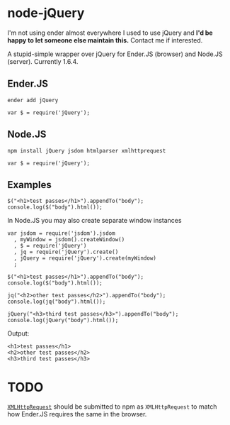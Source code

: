 node-jQuery
====

I'm not using ender almost everywhere I used to use jQuery and **I'd be happy to let someone else maintain this.**
Contact me if interested.


A stupid-simple wrapper over jQuery for Ender.JS (browser) and Node.JS (server). Currently 1.6.4.

Ender.JS
---

    ender add jQuery

    var $ = require('jQuery');

Node.JS
---

    npm install jQuery jsdom htmlparser xmlhttprequest

    var $ = require('jQuery');


Examples
---

    $("<h1>test passes</h1>").appendTo("body");
    console.log($("body").html());

In Node.JS you may also create separate window instances

    var jsdom = require('jsdom').jsdom
      , myWindow = jsdom().createWindow()
      , $ = require('jQuery')
      , jq = require('jQuery').create()
      , jQuery = require('jQuery').create(myWindow)
      ;

    $("<h1>test passes</h1>").appendTo("body");
    console.log($("body").html());

    jq("<h2>other test passes</h2>").appendTo("body");
    console.log(jq("body").html());

    jQuery("<h3>third test passes</h3>").appendTo("body");
    console.log(jQuery("body").html());

Output:

    <h1>test passes</h1>
    <h2>other test passes</h2>
    <h3>third test passes</h3>


TODO
====

[`XMLHttpRequest`](https://github.com/driverdan/node-XMLHttpRequest) should be submitted to npm as `XMLHttpRequest` to match how Ender.JS requires the same in the browser.
